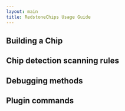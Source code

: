 ```yaml
---
layout: main
title: RedstoneChips Usage Guide
---
```


Building a Chip
---------------



Chip detection scanning rules
------------------------------



Debugging methods
-----------------



Plugin commands
----------------

